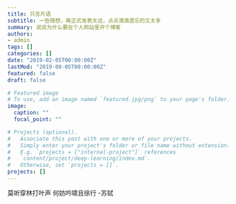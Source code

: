```yaml
---
title: 只言片语
subtitle: 一些随想，离正式发表太远，点点滴滴遗忘的又太多
summary: 说说为什么要在个人网站里开个博客
authors:
- admin
tags: []
categories: []
date: "2019-02-05T00:00:00Z"
lastMod: "2019-09-05T00:00:00Z"
featured: false
draft: false

# Featured image
# To use, add an image named `featured.jpg/png` to your page's folder. 
image:
  caption: ""
  focal_point: ""

# Projects (optional).
#   Associate this post with one or more of your projects.
#   Simply enter your project's folder or file name without extension.
#   E.g. `projects = ["internal-project"]` references 
#   `content/project/deep-learning/index.md`.
#   Otherwise, set `projects = []`.
projects: []
---
```

莫听穿林打叶声 何妨吟啸且徐行
                        -苏轼